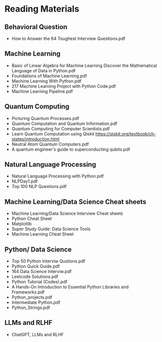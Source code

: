 # Reading Materials

## Behavioral Question
- How to Answer the 64 Toughest Interview Questions.pdf

## Machine Learning

- Basic of Linear Algebra for Machine Learning Discover the Mathematical Language of Data in Python.pdf
- Foundations of Machine Learning.pdf
- Machine Learning With Python.pdf
- 217 Machine Learning Project with Python Code.pdf
- Machine Learning Pipeline.pdf

## Quantum Computing

- Picturing Quantum Processes.pdf
- Quantum Computation and Quantum Information.pdf
- Quantum Computing for Computer Scientists.pdf
- Learn Quantum Computation using Qiskit https://qiskit.org/textbook/ch-states/introduction.html 
- Neutral Atom Quantum Computers.pdf
- A quantum engineer's guide to superconducting qubits.pdf

## Natural Language Processing

- Natural Language Processing with Python.pdf
- NLPDay1.pdf
- Top 100 NLP Questions.pdf

## Machine Learning/Data Science Cheat sheets

- Machine Learning/Data Science Interview Cheat sheets
- Python Cheat Sheet
- Matplotlib
- Super Study Guide: Data Science Tools
- Machine Learning Cheat Sheet

## Python/ Data Science

- Top 50 Python Interviw Qustions.pdf
- Python Quick Guide.pdf
- 164 Data Science Interviw.pdf
- Leetcode Solutions.pdf
- Python Tutorial (Codes).pdf
- A Hands-On Introduction to Essential Python Libraries and Frameworks.pdf
- Python_projects.pdf
- Intermediate Python.pdf
- Python_Strings.pdf


## LLMs and RLHF

- ChatGPT, LLMs and RLHF

